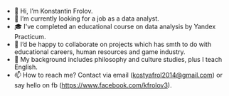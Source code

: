 - 👋 Hi, I’m Konstantin Frolov.
- 🌱 I’m currently looking for a job as a data analyst.
- 🎓 I've completed an educational course on data analysis by Yandex Practicum.
- 💞️ I’d be happy to collaborate on projects which has smth to do with educational careers, human resources and game industry.
- 👀 My background includes philosophy and culture studies, plus I teach English.
- 📫 How to reach me? Contact via email (kostyafrol2014@gmail.com) or say hello on fb (https://www.facebook.com/kfrolov3).

<!---
KosFr/KosFr is a ✨ special ✨ repository because its `README.md` (this file) appears on your GitHub profile.
You can click the Preview link to take a look at your changes.
--->
